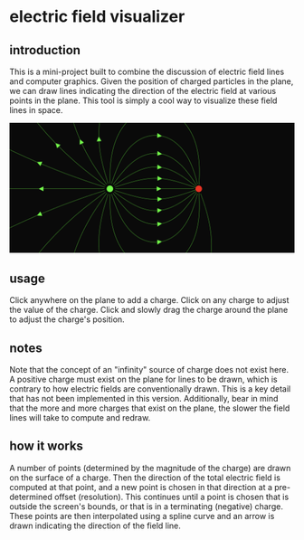 # electric field visualizer

## introduction

This is a mini-project built to combine the discussion of electric field lines and computer graphics. Given the position of charged particles in the plane, we can draw lines indicating the direction of the electric field at various points in the plane.
This tool is simply a cool way to visualize these field lines in space.

![Demo image](./public/image.png)

## usage

Click anywhere on the plane to add a charge. Click on any charge to adjust the value of the charge. Click and slowly drag the charge around the plane to adjust the charge's position.

## notes

Note that the concept of an "infinity" source of charge does not exist here. A positive charge must exist on the plane for lines to be drawn, which is contrary to how electric fields are conventionally drawn. This is a key detail that has not been implemented in this version.
Additionally, bear in mind that the more and more charges that exist on the plane, the slower the field lines will take to compute and redraw.

## how it works

A number of points (determined by the magnitude of the charge) are drawn on the surface of a charge. Then the direction of the total electric field is computed at that point, and a new point is chosen in that direction at a pre-determined offset (resolution).
This continues until a point is chosen that is outside the screen's bounds, or that is in a terminating (negative) charge. These points are then interpolated using a spline curve and an arrow is drawn indicating the direction of the field line.